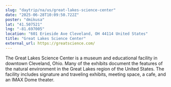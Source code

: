 ```yaml
---
slug: "daytrip/na/us/great-lakes-science-center"
date: "2025-06-28T10:09:50.722Z"
poster: "dmikusa"
lat: "41.507521"
lng: "-81.697005"
location: "601 Erieside Ave Cleveland, OH 44114 United States"
title: "Great Lakes Science Center"
external_url: https://greatscience.com/
---
```

The Great Lakes Science Center is a museum and educational facility in downtown Cleveland, Ohio. Many of the exhibits document the features of the natural environment in the Great Lakes region of the United States. The facility includes signature and traveling exhibits, meeting space, a cafe, and an IMAX Dome theater.